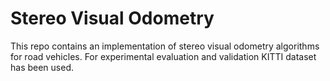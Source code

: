 # Stereo Visual Odometry

This repo contains an implementation of stereo visual odometry algorithms for road vehicles. For experimental evaluation and validation KITTI dataset has been used.
